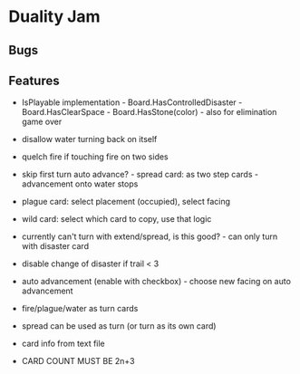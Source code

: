 # Duality Jam

## Bugs

## Features

- IsPlayable implementation
        - Board.HasControlledDisaster
        - Board.HasClearSpace
        - Board.HasStone(color)
                - also for elimination game over
- disallow water turning back on itself
- quelch fire if touching fire on two sides
- skip first turn auto advance?
        - spread card: as two step cards
        - advancement onto water stops
- plague card: select placement (occupied), select facing
- wild card: select which card to copy, use that logic
- currently can't turn with extend/spread, is this good?
        - can only turn with disaster card

- disable change of disaster if trail < 3
- auto advancement (enable with checkbox)
        - choose new facing on auto advancement
- fire/plague/water as turn cards
- spread can be used as turn (or turn as its own card)

- card info from text file

- CARD COUNT MUST BE 2n+3
